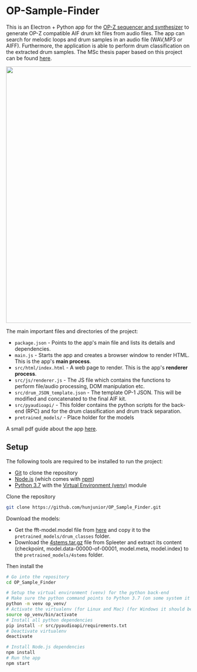 # OP-Sample-Finder

This is an Electron + Python app for the [OP-Z sequencer and synthesizer](https://teenage.engineering/products/op-z) to generate OP-Z compatible AIF drum kit files from audio files. The app can search for melodic loops and drum samples in an audio file (WAV,MP3 or AIFF). Furthermore, the application is able to perform drum classification on the extracted drum samples. The MSc thesis paper based on this project can be found [here](https://github.com/hunjunior/OP_Sample_Finder/releases/download/v1.0/MSc_Thesis_David_Pituk.pdf).

<p align="center">  <img width="700" src="https://i.imgur.com/Rk42RLN.png](https://i.imgur.com/HkpXb2E.png">  </p>

The main important files and directories of the project:

- `package.json` - Points to the app's main file and lists its details and dependencies.
- `main.js` - Starts the app and creates a browser window to render HTML. This is the app's **main process**.
- `src/html/index.html` - A web page to render. This is the app's **renderer process**.
- `src/js/renderer.js` - The JS file which contains the functions to perform file/audio processing, DOM manipulation etc.
- `src/drum_JSON_template.json` - The template OP-1 JSON. This will be modified and concatenated to the final AIF kit.
- `src/pyaudioapi/` - This folder contains the python scripts for the back-end (RPC) and for the drum classification and drum track separation.
- `pretrained_models/` - Place holder for the models 

A small pdf guide about the app [here](https://github.com/hunjunior/OP_Sample_Finder/releases/download/v1.0/OP_Sample_Finder_Guide.pdf).

## Setup

The following tools are required to be installed to run the project:
- [Git](https://git-scm.com) to clone the repository
- [Node.js](https://nodejs.org/en/download/) (which comes with [npm](http://npmjs.com)) 
- [Python 3.7](https://www.python.org/downloads/release/python-370/) with the [Virtual Environment (venv)](https://docs.python.org/3/library/venv.html) module 

Clone the repository
```bash
git clone https://github.com/hunjunior/OP_Sample_Finder.git
```

Download the models:
- Get the fft-model.model file from [here](https://github.com/hunjunior/OP_Sample_Finder/releases/download/v1.0/fft-model.model) and copy it to the `pretrained_models/drum_classes` folder.
- Download the [4stems.tar.gz](https://github.com/deezer/spleeter/releases/download/v1.4.0/4stems.tar.gz) file from Spleeter and extract its content (checkpoint, model.data-00000-of-00001, model.meta, model.index) to the `pretrained_models/4stems` folder.


Then install the 

```bash
# Go into the repository
cd OP_Sample_Finder

# Setup the virtual environment (venv) for the python back-end
# Make sure the python command points to Python 3.7 (on some system it's python3 or python3.7)
python -m venv op_venv/
# Activate the virtualenv (for Linux and Mac) (for Windows it should be 'op_venv\Scripts\activate')
source op_venv/bin/activate
# Install all python dependencies 
pip install -r src/pyaudioapi/requirements.txt
# Deactivate virtualenv
deactivate

# Install Node.js dependencies
npm install
# Run the app
npm start
```
